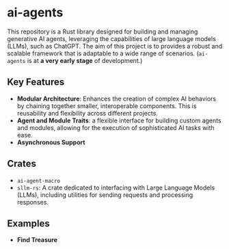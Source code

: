 # ai-agents

This repository is a Rust library designed for building and managing generative AI agents, leveraging the capabilities of large language models (LLMs), such as ChatGPT. The aim of this project is to provides a robust and scalable framework that is adaptable to a wide range of scenarios. (`ai-agents` is at **a very early stage** of development.)

## Key Features

- **Modular Architecture**: Enhances the creation of complex AI behaviors by chaining together smaller, interoperable components. This is reusability and flexibility across different projects.
- **Agent and Module Traits**: a flexible interface for building custom agents and modules, allowing for the execution of sophisticated AI tasks with ease.
- **Asynchronous Support**

## Crates

- `ai-agent-macro`
- `sllm-rs`: A crate dedicated to interfacing with Large Language Models (LLMs), including utilities for sending requests and processing responses.


## Examples

- **Find Treasure**


